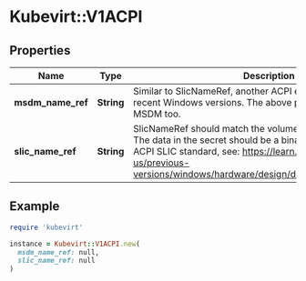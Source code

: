 # Kubevirt::V1ACPI

## Properties

| Name | Type | Description | Notes |
| ---- | ---- | ----------- | ----- |
| **msdm_name_ref** | **String** | Similar to SlicNameRef, another ACPI entry that is used in more recent Windows versions. The above points to the spec of MSDM too. | [optional] |
| **slic_name_ref** | **String** | SlicNameRef should match the volume name of a secret object. The data in the secret should be a binary blob that follows the ACPI SLIC standard, see: https://learn.microsoft.com/en-us/previous-versions/windows/hardware/design/dn653305(v&#x3D;vs.85) | [optional] |

## Example

```ruby
require 'kubevirt'

instance = Kubevirt::V1ACPI.new(
  msdm_name_ref: null,
  slic_name_ref: null
)
```

